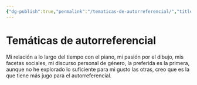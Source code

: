 ```yaml
---
{"dg-publish":true,"permalink":"/tematicas-de-autorreferencial/","title":"Temáticas de autorreferencial","tags":["Idea,"],"created":"2023-04-24T16:40:48.556-05:00","updated":"2023-04-24T16:41:55.737-05:00"}
---
```



# Temáticas de autorreferencial

Mi relación a lo largo del tiempo con el piano, mi pasión por el dibujo, mis facetas sociales, mi discurso personal de género, la preferida es la primera, aunque no he explorado lo suficiente para mi gusto las otras, creo que es la que tiene más jugo para el autorreferencial.
